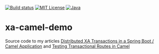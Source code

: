 [![Build status](https://github.com/forketyfork/xa-camel-demo/actions/workflows/build.yml/badge.svg)](https://github.com/forketyfork/xa-camel-demo/actions/workflows/build.yml)
[![MIT License](https://img.shields.io/badge/license-MIT-blue.svg)](LICENSE)
[![Java](https://img.shields.io/badge/language-Java-orange.svg)](https://www.oracle.com/java/)

# xa-camel-demo

Source code to my articles [Distributed XA Transactions in a Spring Boot / Camel Application](https://medium.com/@forketyfork/distributed-xa-transactions-in-a-spring-boot-camel-application-230655b2ae89) and [Testing Transactional Routes in Camel](https://medium.com/@forketyfork/testing-transactional-routes-in-camel-a9dc9376bbd3)